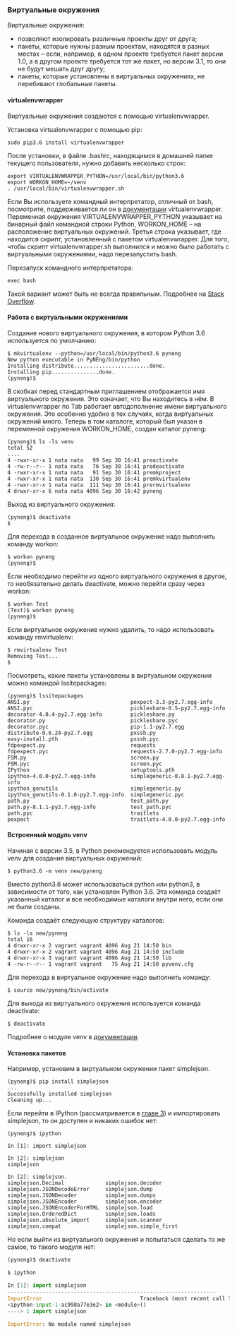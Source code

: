 ### Виртуальные окружения

Виртуальные окружения:

* позволяют изолировать различные проекты друг от друга;
* пакеты, которые нужны разным проектам, находятся в разных местах – если, например, в одном проекте требуется пакет версии 1.0, а в другом проекте требуется тот же пакет, но версии 3.1, то они не будут мешать друг другу;
* пакеты, которые установлены в виртуальных окружениях, не перебивают глобальные пакеты.

#### virtualenvwrapper

Виртуальные окружения создаются с помощью virtualenvwrapper.

Установка virtualenvwrapper с помощью pip:

```
sudo pip3.6 install virtualenvwrapper
```

После установки, в файле .bashrc, находящимся в домашней папке текущего пользователя, нужно добавить несколько строк:

```
export VIRTUALENVWRAPPER_PYTHON=/usr/local/bin/python3.6
export WORKON_HOME=~/venv
. /usr/local/bin/virtualenvwrapper.sh
```

Если Вы используете командный интерпретатор, отличный от bash, посмотрите, поддерживается ли он в [документации](http://virtualenvwrapper.readthedocs.io/en/latest/install.html) virtualenvwrapper. Переменная окружения VIRTUALENVWRAPPER_PYTHON указывает на бинарный файл командной строки Python, WORKON_HOME – на расположение виртуальных окружений. Третья строка указывает, где находится скрипт, установленный с пакетом virtualenvwrapper. Для того, чтобы скрипт virtualenvwrapper.sh выполнился и можно было работать с виртуальными окружениями, надо перезапустить bash.

Перезапуск командного интерпретатора:

```
exec bash
```

Такой вариант может быть не всегда правильным. Подробнее на [Stack Overflow](http://stackoverflow.com/questions/2518127/how-do-i-reload-bashrc-without-logging-out-and-back-in).

#### Работа с виртуальными окружениями

Создание нового виртуального окружения, в котором Python 3.6 используется по умолчанию:

```
$ mkvirtualenv --python=/usr/local/bin/python3.6 pyneng
New python executable in PyNEng/bin/python
Installing distribute........................done.
Installing pip...............done.
(pyneng)$ 
```

В скобках перед стандартным приглашением отображается имя виртуального окружения. Это означает, что Вы находитесь в нём. В virtualenvwrapper по Tab работает автодополнение имени виртуального окружения. Это особенно удобно в тех случаях, когда виртуальных окружений много. Теперь в том каталоге, который был указан в переменной окружения WORKON_HOME, создан каталог pyneng:

```
(pyneng)$ ls -ls venv
total 52
....
4 -rwxr-xr-x 1 nata nata   99 Sep 30 16:41 preactivate
4 -rw-r--r-- 1 nata nata   76 Sep 30 16:41 predeactivate
4 -rwxr-xr-x 1 nata nata   91 Sep 30 16:41 premkproject
4 -rwxr-xr-x 1 nata nata  130 Sep 30 16:41 premkvirtualenv
4 -rwxr-xr-x 1 nata nata  111 Sep 30 16:41 prermvirtualenv
4 drwxr-xr-x 6 nata nata 4096 Sep 30 16:42 pyneng
```

Выход из виртуального окружения:

```
(pyneng)$ deactivate 
$ 
```

Для перехода в созданное виртуальное окружение надо выполнить команду workon:

```
$ workon pyneng
(pyneng)$ 
```

Если необходимо перейти из одного виртуального окружения в другое, то необязательно делать deactivate, можно перейти сразу через workon:

```
$ workon Test
(Test)$ workon pyneng
(pyneng)$ 
```

Если виртуальное окружение нужно удалить, то надо использовать команду rmvirtualenv:

```
$ rmvirtualenv Test
Removing Test...
$ 
```

Посмотреть, какие пакеты установлены в виртуальном окружении можно командой lssitepackages:

```
(pyneng)$ lssitepackages
ANSI.py                                pexpect-3.3-py2.7.egg-info
ANSI.pyc                               pickleshare-0.5-py2.7.egg-info
decorator-4.0.4-py2.7.egg-info         pickleshare.py
decorator.py                           pickleshare.pyc
decorator.pyc                          pip-1.1-py2.7.egg
distribute-0.6.24-py2.7.egg            pxssh.py
easy-install.pth                       pxssh.pyc
fdpexpect.py                           requests
fdpexpect.pyc                          requests-2.7.0-py2.7.egg-info
FSM.py                                 screen.py
FSM.pyc                                screen.pyc
IPython                                setuptools.pth
ipython-4.0.0-py2.7.egg-info           simplegeneric-0.8.1-py2.7.egg-info
ipython_genutils                       simplegeneric.py
ipython_genutils-0.1.0-py2.7.egg-info  simplegeneric.pyc
path.py                                test_path.py
path.py-8.1.1-py2.7.egg-info           test_path.pyc
path.pyc                               traitlets
pexpect                                traitlets-4.0.0-py2.7.egg-info
```

#### Встроенный модуль venv

Начиная с версии 3.5, в Python рекомендуется использовать модуль venv для создания виртуальных окружений:

```
$ python3.6 -m venv new/pyneng
```

Вместо python3.6 может использоваться python или python3, в зависимости от того, как установлен Python 3.6. Эта команда создаёт указанный каталог и все необходимые каталоги внутри него, если они не были созданы.

Команда создаёт следующую структуру каталогов:

```
$ ls -ls new/pyneng
total 16
4 drwxr-xr-x 2 vagrant vagrant 4096 Aug 21 14:50 bin
4 drwxr-xr-x 2 vagrant vagrant 4096 Aug 21 14:50 include
4 drwxr-xr-x 3 vagrant vagrant 4096 Aug 21 14:50 lib
4 -rw-r--r-- 1 vagrant vagrant   75 Aug 21 14:50 pyvenv.cfg
```

Для перехода в виртуальное окружение надо выполнить команду:

```
$ source new/pyneng/bin/activate
```

Для выхода из виртуального окружения используется команда deactivate:

```
$ deactivate
```

Подробнее о модуле venv в [документации](https://docs.python.org/3/library/venv.html#module-venv).

#### Установка пакетов

Например, установим в виртуальном окружении пакет simplejson. 

```
(pyneng)$ pip install simplejson
...
Successfully installed simplejson
Cleaning up...
```

Если перейти в IPython (рассматривается в [главе 3](book/03_start/README.md)) и импортировать simplejson, то он доступен и никаких ошибок нет:

```
(pyneng)$ ipython

In [1]: import simplejson

In [2]: simplejson
simplejson

In [2]: simplejson.
simplejson.Decimal             simplejson.decoder
simplejson.JSONDecodeError     simplejson.dump
simplejson.JSONDecoder         simplejson.dumps
simplejson.JSONEncoder         simplejson.encoder
simplejson.JSONEncoderForHTML  simplejson.load
simplejson.OrderedDict         simplejson.loads
simplejson.absolute_import     simplejson.scanner
simplejson.compat              simplejson.simple_first
```

Но если выйти из виртуального окружения и попытаться сделать то же самое, то такого модуля нет:

```py
(pyneng)$ deactivate 

$ ipython

In [1]: import simplejson
------------------------------------------------------------------
ImportError                               Traceback (most recent call last)
<ipython-input-1-ac998a77e3e2> in <module>()
----> 1 import simplejson

ImportError: No module named simplejson
```
